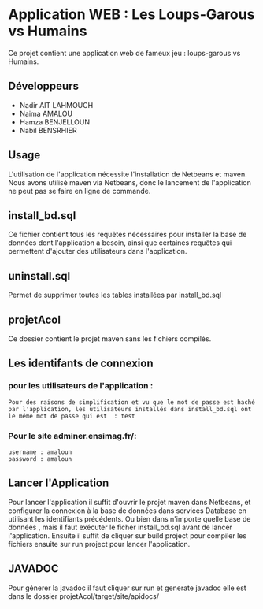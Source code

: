 # Application WEB : Les Loups-Garous vs Humains
  Ce projet contient une application web de fameux jeu : loups-garous vs Humains.

## Développeurs

  * Nadir AIT LAHMOUCH
  * Naima AMALOU
  * Hamza BENJELLOUN
  * Nabil BENSRHIER

## Usage

L'utilisation de l'application nécessite l'installation de Netbeans et maven. Nous avons utilisé maven via Netbeans, donc le lancement de l'application ne peut pas se faire en ligne de commande.

## install_bd.sql

Ce fichier contient tous les requêtes nécessaires pour installer la base de données dont l'application a besoin, ainsi que certaines requêtes qui permettent d'ajouter des utilisateurs dans l'application.

## uninstall.sql

Permet de supprimer toutes les tables installées par install_bd.sql

## projetAcol

Ce dossier contient le projet maven sans les fichiers compilés.

## Les identifants de connexion

  ### pour les utilisateurs de l'application :
    Pour des raisons de simplification et vu que le mot de passe est haché par l'application, les utilisateurs installés dans install_bd.sql ont le même mot de passe qui est  : test


  ### Pour le site adminer.ensimag.fr/:
    username : amaloun
    password : amaloun

## Lancer l'Application

Pour lancer l'application il suffit d'ouvrir le projet maven dans Netbeans, et configurer la connexion à la base de données dans services Database en utilisant les identifiants précédents.
Ou bien dans n'importe quelle base de données , mais il faut exécuter le ficher install_bd.sql avant de lancer l'application. Ensuite il suffit de cliquer sur build project pour compiler les fichiers ensuite sur run project pour lancer l'application.

## JAVADOC
Pour génerer la javadoc  il faut cliquer sur run et generate javadoc  elle est dans le dossier projetAcol/target/site/apidocs/

